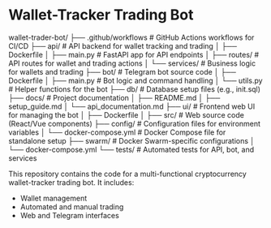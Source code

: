 # Wallet-Tracker Trading Bot
wallet-trader-bot/
├── .github/workflows          # GitHub Actions workflows for CI/CD
├── api/                        # API backend for wallet tracking and trading
│   ├── Dockerfile
│   ├── main.py                 # FastAPI app for API endpoints
│   ├── routes/                 # API routes for wallet and trading actions
│   └── services/               # Business logic for wallets and trading
├── bot/                        # Telegram bot source code
│   ├── Dockerfile
│   ├── main.py                 # Bot logic and command handling
│   └── utils.py                # Helper functions for the bot
├── db/                         # Database setup files (e.g., init.sql)
├── docs/                       # Project documentation
│   ├── README.md
│   ├── setup_guide.md
│   └── api_documentation.md
├── ui/                         # Frontend web UI for managing the bot
│   ├── Dockerfile
│   ├── src/                    # Web source code (React/Vue components)
├── config/                     # Configuration files for environment variables
│   └── docker-compose.yml      # Docker Compose file for standalone setup
├── swarm/                      # Docker Swarm-specific configurations
│   └── docker-compose.yml
└── tests/                      # Automated tests for API, bot, and services

This repository contains the code for a multi-functional cryptocurrency wallet-tracker trading bot. It includes:
- Wallet management
- Automated and manual trading
- Web and Telegram interfaces
